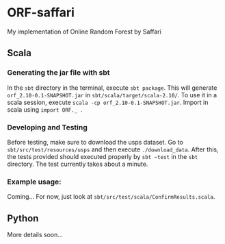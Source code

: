 # ORF-saffari
My implementation of Online Random Forest by Saffari

## Scala

### Generating the jar file with sbt
In the `sbt` directory in the terminal, execute
`sbt package`. This will generate `orf_2.10-0.1-SNAPSHOT.jar` in 
`sbt/scala/target/scala-2.10/`. To use it in a scala session, execute
`scala -cp orf_2.10-0.1-SNAPSHOT.jar`. Import in scala using 
`import ORF._ `.


### Developing and Testing
Before testing, make sure to download the usps dataset. Go to
`sbt/src/test/resources/usps` and then execute `./download_data`.  After this,
the tests provided should executed properly by `sbt ~test` in the `sbt`
directory. The test currently takes about a minute.


### Example usage:
Coming... For now, just look at `sbt/src/test/scala/ConfirmResults.scala`.


## Python
More details soon...
